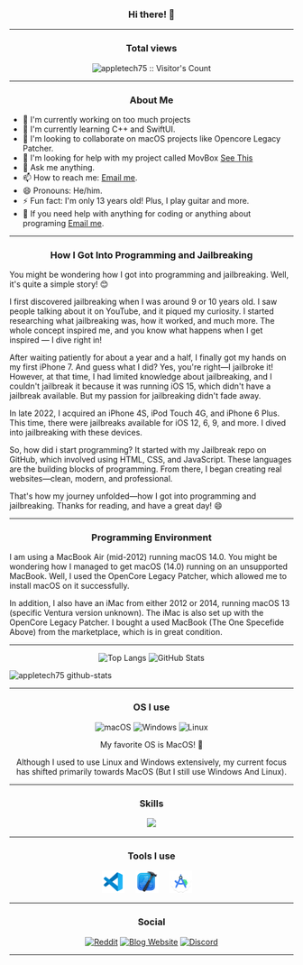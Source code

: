 <h3 align="center">Hi there! 👋</h3>

---

<h3 align="center">Total views</h3>
<p align="center">
<img src="https://profile-counter.glitch.me/{appletech75}/count.svg" alt="appletech75 :: Visitor's Count"/>
</p>

---

<h3 align="center">About Me</h3>

- 🔭 I'm currently working on too much projects
- 🌱 I'm currently learning C++ and SwiftUI.
- 👯 I'm looking to collaborate on macOS projects like Opencore Legacy Patcher.
- 🤔 I'm looking for help with my project called MovBox [See This](https://github.com/MovBox/MovBox-App)
- 💬 Ask me anything.
- 📫 How to reach me: [Email me](mailto:kilianbalaguer@icloud.com).
- 😄 Pronouns: He/him.
- ⚡️ Fun fact: I'm only 13 years old! Plus, I play guitar and more.
- 🤗 If you need help with anything for coding or anything about programing [Email me](mailto:kilianbalaguer@icloud.com).

___

<h3 align="center">How I Got Into Programming and Jailbreaking</h3>

You might be wondering how I got into programming and jailbreaking. Well, it's quite a simple story! 😊

I first discovered jailbreaking when I was around 9 or 10 years old. I saw people talking about it on YouTube, and it piqued my curiosity. I started researching what jailbreaking was, how it worked, and much more. The whole concept inspired me, and you know what happens when I get inspired — I dive right in!

After waiting patiently for about a year and a half, I finally got my hands on my first iPhone 7. And guess what I did? Yes, you're right—I jailbroke it! However, at that time, I had limited knowledge about jailbreaking, and I couldn't jailbreak it because it was running iOS 15, which didn't have a jailbreak available. But my passion for jailbreaking didn't fade away.

In late 2022, I acquired an iPhone 4S, iPod Touch 4G, and iPhone 6 Plus. This time, there were jailbreaks available for iOS 12, 6, 9, and more. I dived into jailbreaking with these devices.

So, how did i start programming? It started with my Jailbreak repo on GitHub, which involved using HTML, CSS, and JavaScript. These languages are the building blocks of programming. From there, I began creating real websites—clean, modern, and professional.

That's how my journey unfolded—how I got into programming and jailbreaking. Thanks for reading, and have a great day! 😄

___

<h3 align="center">Programming Environment</h3>

I am using a MacBook Air (mid-2012) running macOS 14.0. You might be wondering how I managed to get macOS (14.0) running on an unsupported MacBook. Well, I used the OpenCore Legacy Patcher, which allowed me to install macOS on it successfully.

In addition, I also have an iMac from either 2012 or 2014, running macOS 13 (specific Ventura version unknown). The iMac is also set up with the OpenCore Legacy Patcher. I bought a used MacBook (The One Specefide Above) from the marketplace, which is in great condition.


---

<div align="center">
  <p align="center">
    <img src="https://github-readme-stats.vercel.app/api/top-langs/?username=appletech75&layout=compact&theme=rose_pine" alt="Top Langs" height="175">
    <img src="https://github-readme-stats.vercel.app/api?username=appletech75&show_icons=true&theme=rose_pine" alt="GitHub Stats" height="175">
  </p>
</div>

![appletech75 github-stats](https://stats.dooboo.io/api/github-stats-advanced?login=appletech75)

---


<h3 align="center">OS I use</h3>

<p align="center">
  <img src="https://img.shields.io/badge/macOS-000000?style=for-the-badge&amp;logo=apple&amp;logoColor=white" alt="macOS">
  <img src="https://img.shields.io/badge/Windows-0078D6?style=for-the-badge&amp;logo=windows&amp;logoColor=white" alt="Windows">
  <img src="https://img.shields.io/badge/Linux-FCC624?style=for-the-badge&amp;logo=linux&amp;logoColor=black" alt="Linux">
</p>

<p align="center">
  My favorite OS is MacOS! 🍎
</p>

<p align="center">
  Although I used to use Linux and Windows extensively, my current focus has shifted primarily towards MacOS (But I still use Windows And Linux).
</p>

___

<h3 align="center">Skills</h3>

<p align="center">
  <a href="https://skillicons.dev">
    <img src="https://skillicons.dev/icons?i=github,git,mysql,php,md,c,css,html,js,swift,vscode,visualstudio,figma,blender,unity,unreal,firebase,discord" />
  </a>
</p>

___

<h3 align="center">Tools I use</h3>

<div align="center">

<img src="https://github.com/appletech75/appletech75/blob/main/vs-code.png" height="40" alt="vscode_logo"/>
<img width="12" />

<img src="https://github.com/appletech75/appletech75/blob/main/xcode.png" height="40" alt="xcode_logo"/>
<img width="12" />

<img src="https://github.com/appletech75/appletech75/blob/main/android-studio.png" height="40" alt="android-studio_logo"/>
<img width="12" />

</div>

---

<h3 align="center">Social</h3>

<p align="center">
  <a href="https://www.reddit.com/user/appletech75_dev"><img src="https://img.shields.io/badge/Reddit-FF4500?style=for-the-badge&amp;logo=reddit&amp;logoColor=white" alt="Reddit"></a>
  <a href="https://appletech75.github.io/appletech75-blog/"><img src="https://img.shields.io/badge/Blog-Website-blue?style=for-the-badge" alt="Blog Website"></a>
  <a href="https://discord.com/users/kilian_balaguer"><img src="https://img.shields.io/badge/Discord-7289DA?style=for-the-badge&amp;logo=discord&amp;logoColor=white" alt="Discord"></a>
</p>

---
